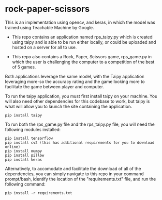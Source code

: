 # rock-paper-scissors
This is an implementation using opencv, and keras, in which the model was trained using Teachable Machine by Google.

- This repo contains an application named rps_taipy.py which is created using taipy and is able to be run either locally, or could be uploaded and hosted on a server for all to use.

- This repo also contains a Rock, Paper, Scissors game, rps_game.py in which the user is challenging the computer to a competition of the best of 5 games. 

Both applications leverage the same model, with the Taipy application leveraging more-so the accuracy rating and the game looking more to facilitate the game between player and computer.

To run the taipy application, you must first install taipy on your machine. You will also need other dependencies for this codebase to work, but taipy is what will allow you to launch the site containing the application. 

```
pip install taipy
```

To run both the rps_game.py file and the rps_taipy.py file, you will need the following modules installed:

```
pip install tensorflow
pip install cv2 (this has additional requirements for you to download online)
pip install numpy
pip install pillow
pip install keras
```

Alternatively, to accomodate and facilitate the download of all of the dependencies, you can simply navigate to this repo in your command prompt/bash, identify the location of the "requirements.txt" file, and run the following command:

```
pip install -r requirements.txt
```